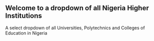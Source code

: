 ## Welcome to a dropdown of all Nigeria Higher Institutions

A select dropdown of all Universities, Polytechnics and Colleges of Education in Nigeria

